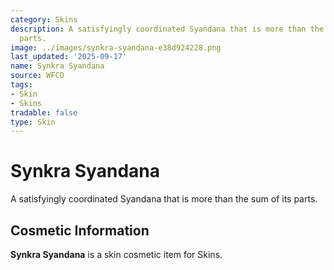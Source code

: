 ```yaml
---
category: Skins
description: A satisfyingly coordinated Syandana that is more than the sum of its
  parts.
image: ../images/synkra-syandana-e38d924228.png
last_updated: '2025-09-17'
name: Synkra Syandana
source: WFCD
tags:
- Skin
- Skins
tradable: false
type: Skin
---
```


# Synkra Syandana

A satisfyingly coordinated Syandana that is more than the sum of its parts.

## Cosmetic Information

**Synkra Syandana** is a skin cosmetic item for Skins.

